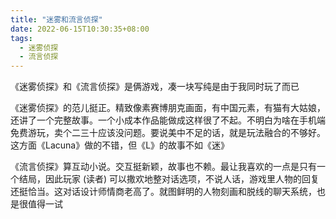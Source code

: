 ```yaml
---
title: "迷雾和流言侦探"
date: 2022-06-15T10:30:35+08:00
tags:
  - 迷雾侦探
  - 流言侦探
---
```


《迷雾侦探》和《流言侦探》是俩游戏，凑一块写纯是由于我同时玩了而已

《迷雾侦探》的范儿挺正。精致像素赛博朋克画面，有中国元素，有猫有大姑娘，还讲了一个完整故事。一个小成本作品能做成这样很了不起。不明白为啥在手机端免费游玩，卖个二三十应该没问题。要说美中不足的话，就是玩法融合的不够好。这方面《Lacuna》做的不错，但《L》的故事不如《迷》

《流言侦探》算互动小说。交互挺新颖，故事也不赖。最让我喜欢的一点是只有一个结局，因此玩家 (读者) 可以撒欢地整对话选项，不说人话，游戏里人物的回复还挺恰当。这对话设计师情商老高了。就图鲜明的人物刻画和脱线的聊天系统，也是很值得一试
